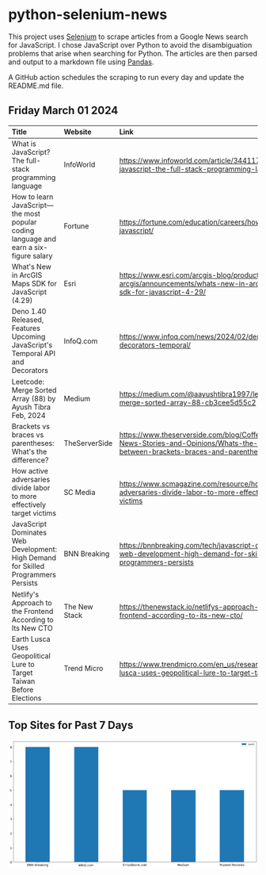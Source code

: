 # python-selenium-news

This project uses [Selenium](https://www.seleniumhq.org/) to scrape articles from a Google News search for JavaScript.
I chose JavaScript over Python to avoid the disambiguation problems that arise when searching for Python.
The articles are then parsed and output to a markdown file using [Pandas](https://pandas.pydata.org/).

A GitHub action schedules the scraping to run every day and update the README.md file.

## Friday March 01 2024


| Title                                                                                 | Website       | Link                                                                                                                                       |
|:--------------------------------------------------------------------------------------|:--------------|:-------------------------------------------------------------------------------------------------------------------------------------------|
| What is JavaScript? The full-stack programming language                               | InfoWorld     | https://www.infoworld.com/article/3441178/what-is-javascript-the-full-stack-programming-language.html                                      |
| How to learn JavaScript—the most popular coding language and earn a six-figure salary | Fortune       | https://fortune.com/education/careers/how-to-learn-javascript/                                                                             |
| What's New in ArcGIS Maps SDK for JavaScript (4.29)                                   | Esri          | https://www.esri.com/arcgis-blog/products/js-api-arcgis/announcements/whats-new-in-arcgis-maps-sdk-for-javascript-4-29/                    |
| Deno 1.40 Released, Features Upcoming JavaScript's Temporal API and Decorators        | InfoQ.com     | https://www.infoq.com/news/2024/02/deno-1-40-decorators-temporal/                                                                          |
| Leetcode: Merge Sorted Array (88)  by Ayush Tibra  Feb, 2024                          | Medium        | https://medium.com/@aayushtibra1997/leetcode-merge-sorted-array-88-cb3cee5d55c2                                                            |
| Brackets vs braces vs parentheses: What's the difference?                             | TheServerSide | https://www.theserverside.com/blog/Coffee-Talk-Java-News-Stories-and-Opinions/Whats-the-difference-between-brackets-braces-and-parentheses |
| How active adversaries divide labor to more effectively target victims                | SC Media      | https://www.scmagazine.com/resource/how-active-adversaries-divide-labor-to-more-effectively-target-victims                                 |
| JavaScript Dominates Web Development: High Demand for Skilled Programmers Persists    | BNN Breaking  | https://bnnbreaking.com/tech/javascript-dominates-web-development-high-demand-for-skilled-programmers-persists                             |
| Netlify's Approach to the Frontend According to Its New CTO                           | The New Stack | https://thenewstack.io/netlifys-approach-to-the-frontend-according-to-its-new-cto/                                                         |
| Earth Lusca Uses Geopolitical Lure to Target Taiwan Before Elections                  | Trend Micro   | https://www.trendmicro.com/en_us/research/24/b/earth-lusca-uses-geopolitical-lure-to-target-taiwan.html                                    |
## Top Sites for Past 7 Days

![Graph of Top Sites](https://raw.githubusercontent.com/dan-mba/python-selenium-news/main/last-week.png)
